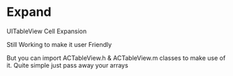 Expand
======

UITableView Cell Expansion

Still Working to make it user Friendly

But you can import ACTableView.h & ACTableView.m classes to make use of it.
Quite simple just pass away your arrays 